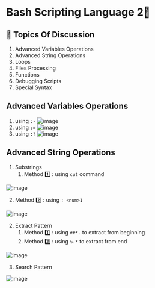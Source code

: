 # Bash Scripting Language 2🐚
## 📃 Topics Of Discussion 
1. Advanced Variables Operations
2. Advanced String Operations
3. Loops
4. Files Processing
5. Functions
6. Debugging Scripts
7. Special Syntax

## Advanced Variables Operations
1. using `:-`
![image](https://github.com/Reemaa828/Linux_11_5/assets/112731236/4eee3f51-2231-48d0-bd7e-dc007b2d8fb1)
2. using `:=`
![image](https://github.com/Reemaa828/Linux_11_5/assets/112731236/b0edf170-3858-4ee9-b714-244bead4c95a)
3. using `:?`
![image](https://github.com/Reemaa828/Linux_11_5/assets/112731236/c4ec501f-ad17-4c64-a92a-8711fabc079b)

## Advanced String Operations
1. Substrings
   1. Method 1️⃣ : using `cut` command
      
![image](https://github.com/Reemaa828/Linux_11_5/assets/112731236/a81fa1b3-bd98-4179-9e1d-84261c460534)
   
   2. Method 2️⃣ : using `: <num>1`
      
![image](https://github.com/Reemaa828/Linux_11_5/assets/112731236/d2977752-2832-41bb-8d14-e1bf161b0ff7)
   
2. Extract Pattern
   1. Method 1️⃣ : using `##*.` to extract from beginning
   2. Method 2️⃣ : using `%.*` to extract from end
      
![image](https://github.com/Reemaa828/Linux_11_5/assets/112731236/958b0c6d-483f-4fce-9f28-f8b4ca1557ca)

3. Search Pattern
   
![image](https://github.com/Reemaa828/Linux_11_5/assets/112731236/c2007cf9-cca8-4e45-bbd1-a9e395e70793)



